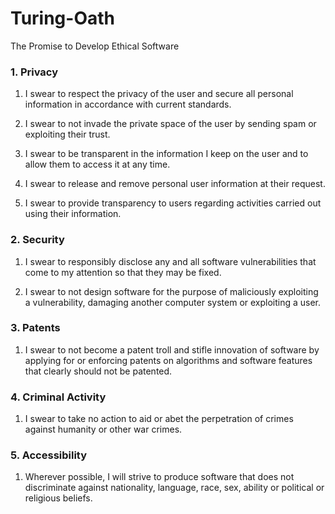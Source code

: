Turing-Oath
===========

The Promise to Develop Ethical Software

### 1. Privacy

1. I swear to respect the privacy of the user and secure all personal information in accordance with current standards.

2. I swear to not invade the private space of the user by sending spam or exploiting their trust.

3. I swear to be transparent in the information I keep on the user and to allow them to access it at any time.

4. I swear to release and remove personal user information at their request.

5. I swear to provide transparency to users regarding activities carried out using their information.

### 2. Security

1. I swear to responsibly disclose any and all software vulnerabilities that come to my attention so that they may be fixed.

2. I swear to not design software for the purpose of maliciously exploiting a vulnerability, damaging another computer system or exploiting a user.

### 3. Patents

1. I swear to not become a patent troll and stifle innovation of software by applying for or enforcing patents on algorithms and software features that clearly should not be patented.

### 4. Criminal Activity

1. I swear to take no action to aid or abet the perpetration of crimes against humanity or other war crimes.

### 5. Accessibility

1. Wherever possible, I will strive to produce software that does not discriminate against nationality, language, race, sex, ability or political or religious beliefs.
